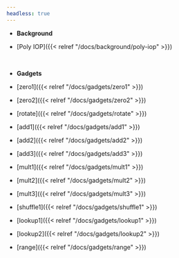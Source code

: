 ```yaml
---
headless: true
---
```


- **Background**

- [Poly IOP]({{< relref "/docs/background/poly-iop" >}})
<br />

- **Gadgets**

- [zero1]({{< relref "/docs/gadgets/zero1" >}})
- [zero2]({{< relref "/docs/gadgets/zero2" >}})
- [rotate]({{< relref "/docs/gadgets/rotate" >}})
- [add1]({{< relref "/docs/gadgets/add1" >}})
- [add2]({{< relref "/docs/gadgets/add2" >}})
- [add3]({{< relref "/docs/gadgets/add3" >}})
- [mult1]({{< relref "/docs/gadgets/mult1" >}})
- [mult2]({{< relref "/docs/gadgets/mult2" >}})
- [mult3]({{< relref "/docs/gadgets/mult3" >}})
- [shuffle1]({{< relref "/docs/gadgets/shuffle1" >}})
- [lookup1]({{< relref "/docs/gadgets/lookup1" >}})
- [lookup2]({{< relref "/docs/gadgets/lookup2" >}})
- [range]({{< relref "/docs/gadgets/range" >}})

<br />
